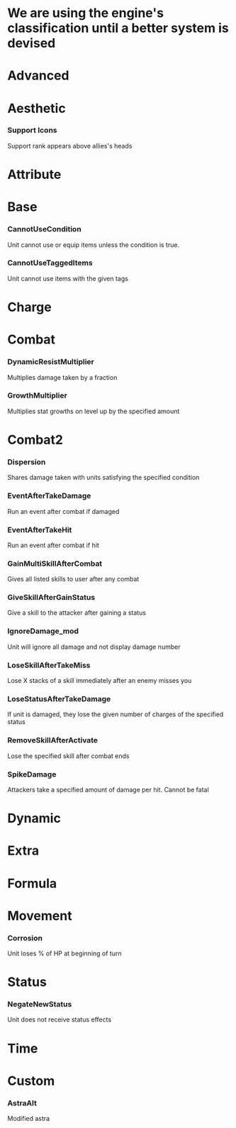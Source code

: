 # We are using the engine's classification until a better system is devised

# Advanced


# Aesthetic

### Support Icons
Support rank appears above allies's heads


# Attribute



# Base

### CannotUseCondition
Unit cannot use or equip items unless the condition is true.
### CannotUseTaggedItems	
Unit cannot use items with the given tags

# Charge



# Combat

### DynamicResistMultiplier
Multiplies damage taken by a fraction
### GrowthMultiplier
Multiplies stat growths on level up by the specified amount


# Combat2

### Dispersion
Shares damage taken with units satisfying the specified condition
### EventAfterTakeDamage
Run an event after combat if damaged
### EventAfterTakeHit
Run an event after combat if hit
### GainMultiSkillAfterCombat
Gives all listed skills to user after any combat
### GiveSkillAfterGainStatus
Give a skill to the attacker after gaining a status
### IgnoreDamage_mod
Unit will ignore all damage and not display damage number
### LoseSkillAfterTakeMiss
Lose X stacks of a skill immediately after an enemy misses you
### LoseStatusAfterTakeDamage
If unit is damaged, they lose the given number of charges of the specified status
### RemoveSkillAfterActivate
Lose the specified skill after combat ends
### SpikeDamage
Attackers take a specified amount of damage per hit.  Cannot be fatal


# Dynamic



# Extra



# Formula



# Movement

### Corrosion
Unit loses % of HP at beginning of turn


# Status

### NegateNewStatus
Unit does not receive status effects


# Time



# Custom

### AstraAlt
Modified astra


